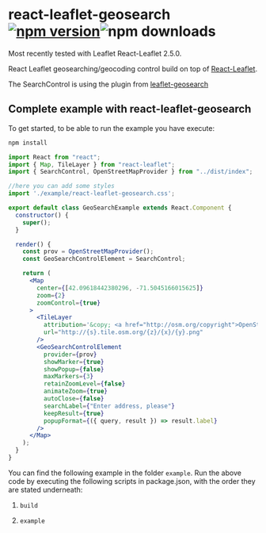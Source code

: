 # react-leaflet-geosearch [![npm version](https://img.shields.io/npm/v/react-leaflet-geosearch.svg)](https://www.npmjs.com/package/react-leaflet-geosearch)![npm downloads](https://img.shields.io/npm/dw/react-leaflet-geosearch)

Most recently tested with Leaflet React-Leaflet 2.5.0.

React Leaflet geosearching/geocoding control build on top of [React-Leaflet](https://github.com/PaulLeCam/react-leaflet). 

The SearchControl is using the plugin from [leaflet-geosearch](https://github.com/smeijer/leaflet-geosearch) 

## Complete example with react-leaflet-geosearch

To get started, to be able to run the example you have execute:
```bash
npm install
```

```jsx
import React from "react";
import { Map, TileLayer } from "react-leaflet";
import { SearchControl, OpenStreetMapProvider } from "../dist/index";

//here you can add some styles
import './example/react-leaflet-geosearch.css';

export default class GeoSearchExample extends React.Component {
  constructor() {
    super();
  }

  render() {
    const prov = OpenStreetMapProvider();
    const GeoSearchControlElement = SearchControl;

    return (
      <Map
        center={[42.09618442380296, -71.5045166015625]}
        zoom={2}
        zoomControl={true}
      >
        <TileLayer
          attribution='&copy; <a href="http://osm.org/copyright">OpenStreetMap</a> contributors'
          url="http://{s}.tile.osm.org/{z}/{x}/{y}.png"
        />
        <GeoSearchControlElement
          provider={prov}
          showMarker={true}
          showPopup={false}
          maxMarkers={3}
          retainZoomLevel={false}
          animateZoom={true}
          autoClose={false}
          searchLabel={"Enter address, please"}
          keepResult={true}
          popupFormat={({ query, result }) => result.label}
        />
      </Map>
    );
  }
}
```

You can find the following example in the folder ```example```. Run the above code by executing the following scripts in package.json, with the order they are stated underneath:

1) ```build```

1) ```example```